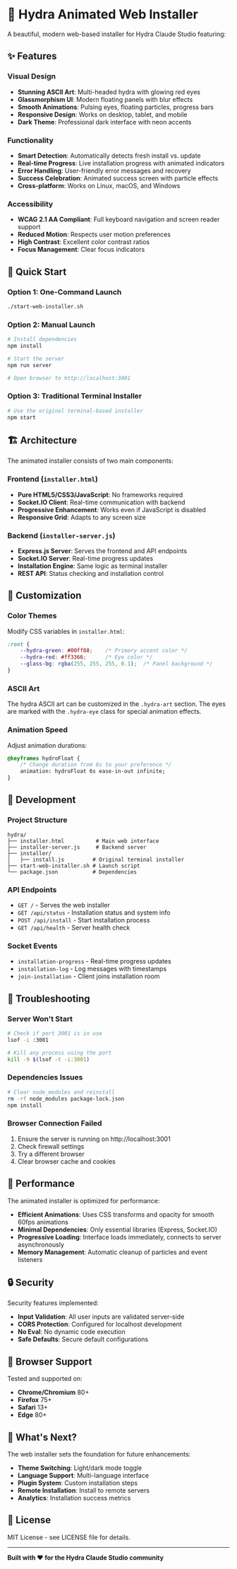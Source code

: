 # 🐲 Hydra Animated Web Installer

A beautiful, modern web-based installer for Hydra Claude Studio featuring:

## ✨ Features

### Visual Design
- **Stunning ASCII Art**: Multi-headed hydra with glowing red eyes
- **Glassmorphism UI**: Modern floating panels with blur effects
- **Smooth Animations**: Pulsing eyes, floating particles, progress bars
- **Responsive Design**: Works on desktop, tablet, and mobile
- **Dark Theme**: Professional dark interface with neon accents

### Functionality
- **Smart Detection**: Automatically detects fresh install vs. update
- **Real-time Progress**: Live installation progress with animated indicators
- **Error Handling**: User-friendly error messages and recovery
- **Success Celebration**: Animated success screen with particle effects
- **Cross-platform**: Works on Linux, macOS, and Windows

### Accessibility
- **WCAG 2.1 AA Compliant**: Full keyboard navigation and screen reader support
- **Reduced Motion**: Respects user motion preferences
- **High Contrast**: Excellent color contrast ratios
- **Focus Management**: Clear focus indicators

## 🚀 Quick Start

### Option 1: One-Command Launch
```bash
./start-web-installer.sh
```

### Option 2: Manual Launch
```bash
# Install dependencies
npm install

# Start the server
npm run server

# Open browser to http://localhost:3001
```

### Option 3: Traditional Terminal Installer
```bash
# Use the original terminal-based installer
npm start
```

## 🏗️ Architecture

The animated installer consists of two main components:

### Frontend (`installer.html`)
- **Pure HTML5/CSS3/JavaScript**: No frameworks required
- **Socket.IO Client**: Real-time communication with backend
- **Progressive Enhancement**: Works even if JavaScript is disabled
- **Responsive Grid**: Adapts to any screen size

### Backend (`installer-server.js`)
- **Express.js Server**: Serves the frontend and API endpoints
- **Socket.IO Server**: Real-time progress updates
- **Installation Engine**: Same logic as terminal installer
- **REST API**: Status checking and installation control

## 🎨 Customization

### Color Themes
Modify CSS variables in `installer.html`:
```css
:root {
    --hydra-green: #00ff88;    /* Primary accent color */
    --hydra-red: #ff3366;      /* Eye color */
    --glass-bg: rgba(255, 255, 255, 0.1);  /* Panel background */
}
```

### ASCII Art
The hydra ASCII art can be customized in the `.hydra-art` section. The eyes are marked with the `.hydra-eye` class for special animation effects.

### Animation Speed
Adjust animation durations:
```css
@keyframes hydroFloat {
    /* Change duration from 6s to your preference */
    animation: hydroFloat 6s ease-in-out infinite;
}
```

## 🔧 Development

### Project Structure
```
hydra/
├── installer.html          # Main web interface
├── installer-server.js     # Backend server
├── installer/
│   ├── install.js         # Original terminal installer
├── start-web-installer.sh # Launch script
└── package.json           # Dependencies
```

### API Endpoints
- `GET /` - Serves the web installer
- `GET /api/status` - Installation status and system info
- `POST /api/install` - Start installation process
- `GET /api/health` - Server health check

### Socket Events
- `installation-progress` - Real-time progress updates
- `installation-log` - Log messages with timestamps
- `join-installation` - Client joins installation room

## 🐛 Troubleshooting

### Server Won't Start
```bash
# Check if port 3001 is in use
lsof -i :3001

# Kill any process using the port
kill -9 $(lsof -t -i:3001)
```

### Dependencies Issues
```bash
# Clear node_modules and reinstall
rm -rf node_modules package-lock.json
npm install
```

### Browser Connection Failed
1. Ensure the server is running on http://localhost:3001
2. Check firewall settings
3. Try a different browser
4. Clear browser cache and cookies

## 🎯 Performance

The animated installer is optimized for performance:

- **Efficient Animations**: Uses CSS transforms and opacity for smooth 60fps animations
- **Minimal Dependencies**: Only essential libraries (Express, Socket.IO)
- **Progressive Loading**: Interface loads immediately, connects to server asynchronously
- **Memory Management**: Automatic cleanup of particles and event listeners

## 🔒 Security

Security features implemented:

- **Input Validation**: All user inputs are validated server-side
- **CORS Protection**: Configured for localhost development
- **No Eval**: No dynamic code execution
- **Safe Defaults**: Secure default configurations

## 📱 Browser Support

Tested and supported on:

- **Chrome/Chromium** 80+
- **Firefox** 75+
- **Safari** 13+
- **Edge** 80+

## 🎉 What's Next?

The web installer sets the foundation for future enhancements:

- **Theme Switching**: Light/dark mode toggle
- **Language Support**: Multi-language interface
- **Plugin System**: Custom installation steps
- **Remote Installation**: Install to remote servers
- **Analytics**: Installation success metrics

## 📄 License

MIT License - see LICENSE file for details.

---

**Built with ❤️ for the Hydra Claude Studio community**